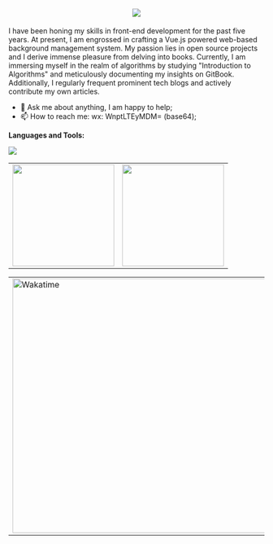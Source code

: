 <h1 align="center">
  <img src="https://readme-typing-svg.herokuapp.com?font=Fira+Code&pause=1000&random=false&width=435&lines=Hello+I'm+SmallTeddy." />
</h1>


I have been honing my skills in front-end development for the past five years. At present, I am engrossed in crafting a Vue.js powered web-based background management system. My passion lies in open source projects and I derive immense pleasure from delving into books. Currently, I am immersing myself in the realm of algorithms by studying "Introduction to Algorithms" and meticulously documenting my insights on GitBook. Additionally, I regularly frequent prominent tech blogs and actively contribute my own articles.

<!-- Snake Code Contribution Map 贪吃蛇代码贡献图 -->
<!-- <picture>
  <source media="(prefers-color-scheme: dark)" srcset="https://cdn.jsdelivr.net/gh/SmallTeddy/profile-snake-contrib/github-contribution-grid-snake-dark.svg" />
  <source media="(prefers-color-scheme: light)" srcset="https://cdn.jsdelivr.net/gh/SmallTeddy/profile-snake-contrib/github-contribution-grid-snake.svg" />
  <img alt="github-snake" src="https://cdn.jsdelivr.net/gh/SmallTeddy/profile-snake-contrib/github-contribution-grid-snake-dark.svg" />
</picture> -->
  
- 💬 Ask me about anything, I am happy to help;
- 📫 How to reach me: wx: WnptLTEyMDM= (base64);

**Languages and Tools:**
<!-- programming tool icon 编程工具图标 -->
<img src="https://skillicons.dev/icons?i=html,css,sass,bootstrap,windicss,js,regex,jquery,ts,nodejs,angular,vue,nuxtjs,vite,vitest,electron,swift,svelte,cpp,python,golang,rust,lua,docker,git,gitlab,jenkins,mysql,linux,vim,neovim,md,bash,vscode,postman,ps,ai,pr,ae,au,discord,gcp,gmail,github,githubactions" /><br>

<!-- Top Languages Card -->
<table>
  <tr>
    <td><img height=200 align="center" src="https://github-readme-stats.vercel.app/api?username=SmallTeddy" /></td>
    <td><img height=200 align="center" src="https://github-readme-stats.vercel.app/api/top-langs?username=SmallTeddy&layout=compact&langs_count=8&card_width=320" /></td>
  </tr>
</table>

<!-- WakaTime Stats Card -->
<table>
  <tr>
    <td><img src="https://wakatime.com/share/@SmallTeddy/f1a7cc44-94b3-4309-ba8a-c2ea8ceaf208.svg" width="500" alt="Wakatime"/></td>
    <td><img src="https://wakatime.com/share/@SmallTeddy/a303c8f1-97eb-41de-b737-99c08c07b554.svg" width="500" alt="Wakatime"/></td>
  </tr>
</table>
